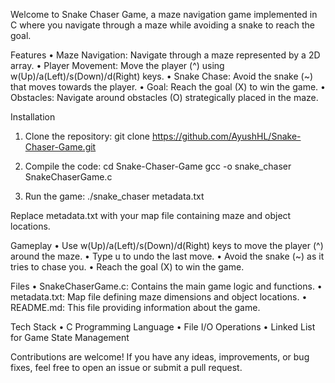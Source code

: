 Welcome to Snake Chaser Game, a maze navigation game implemented in C where you navigate through a maze while avoiding a snake to reach the goal.

Features
•	Maze Navigation: Navigate through a maze represented by a 2D array.
•	Player Movement: Move the player (^) using w(Up)/a(Left)/s(Down)/d(Right) keys.
•	Snake Chase: Avoid the snake (~) that moves towards the player.
•	Goal: Reach the goal (X) to win the game.
•	Obstacles: Navigate around obstacles (O) strategically placed in the maze.

Installation
1.	Clone the repository:
git clone https://github.com/AyushHL/Snake-Chaser-Game.git

2.	Compile the code:
cd Snake-Chaser-Game
gcc -o snake_chaser SnakeChaserGame.c

3.	Run the game:
./snake_chaser metadata.txt

Replace metadata.txt with your map file containing maze and object locations.

Gameplay
•	Use w(Up)/a(Left)/s(Down)/d(Right) keys to move the player (^) around the maze.
•	Type u to undo the last move.
•	Avoid the snake (~) as it tries to chase you.
•	Reach the goal (X) to win the game.

Files
•	SnakeChaserGame.c: Contains the main game logic and functions.
•	metadata.txt: Map file defining maze dimensions and object locations.
•	README.md: This file providing information about the game.

Tech Stack
•	C Programming Language
•	File I/O Operations
•	Linked List for Game State Management

Contributions are welcome! If you have any ideas, improvements, or bug fixes, feel free to open an issue or submit a pull request.
